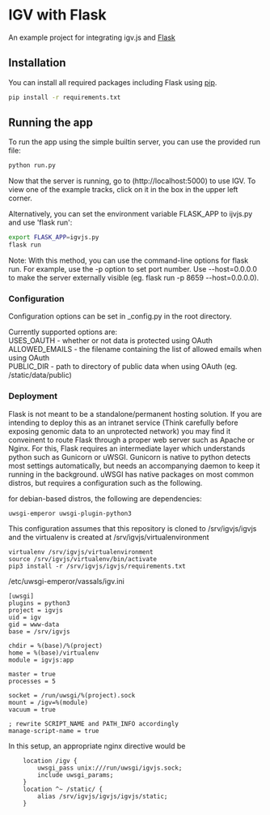 # IGV with Flask
An example project for integrating igv.js and [Flask](https://flask.pocoo.org/)

## Installation
You can install all required packages including Flask using [pip](https://pip.pypa.io/en/stable/).
```sh
pip install -r requirements.txt
```
## Running the app
To run the app using the simple builtin server, you can use the provided run file:
```sh
python run.py
```

Now that the server is running, go to (http://localhost:5000) to use IGV.
To view one of the example tracks, click on it in the box in the upper left corner.

Alternatively, you can set the environment variable FLASK_APP to ijvjs.py and use 'flask run':
```sh
export FLASK_APP=igvjs.py
flask run
```
Note: With this method, you can use the command-line options for flask run. For
example, use the -p option to set port number. Use --host=0.0.0.0 to make the
server externally visible (eg. flask run -p 8659 --host=0.0.0.0).

### Configuration
Configuration options can be set in _config.py in the root directory.

Currently supported options are:  
USES_OAUTH - whether or not data is protected using OAuth  
ALLOWED_EMAILS - the filename containing the list of allowed emails when using OAuth  
PUBLIC_DIR - path to directory of public data when using OAuth (eg. /static/data/public)

### Deployment
Flask is not meant to be a standalone/permanent hosting solution.
If you are intending to deploy this as an intranet service (Think carefully before exposing genomic data to an unprotected network) you may find it conveinent to route Flask through a proper web server such as Apache or Nginx. For this, Flask requires an intermediate layer which understands python such as Gunicorn or uWSGI. Gunicorn is native to python detects most settings automatically, but needs an accompanying daemon to keep it running in the background. uWSGI has native packages on most common distros, but requires a configuration such as the following.

for debian-based distros, the following are dependencies:
```
uwsgi-emperor uwsgi-plugin-python3 
```

This configuration assumes that this repository is cloned to 
/srv/igvjs/igvjs
and the virtualenv is created at
/srv/igvjs/virtualenvironment

```
virtualenv /srv/igvjs/virtualenvironment
source /srv/igvjs/virtualenv/bin/activate
pip3 install -r /srv/igvjs/igvjs/requirements.txt
```

/etc/uwsgi-emperor/vassals/igv.ini
```
[uwsgi]
plugins = python3
project = igvjs
uid = igv
gid = www-data
base = /srv/igvjs

chdir = %(base)/%(project)
home = %(base)/virtualenv
module = igvjs:app

master = true
processes = 5

socket = /run/uwsgi/%(project).sock
mount = /igv=%(module)
vacuum = true

; rewrite SCRIPT_NAME and PATH_INFO accordingly
manage-script-name = true
```

In this setup, an appropriate nginx directive would be 

```
    location /igv {
        uwsgi_pass unix:///run/uwsgi/igvjs.sock;
        include uwsgi_params;
    }
    location ^~ /static/ {
        alias /srv/igvjs/igvjs/igvjs/static;
    }
```
